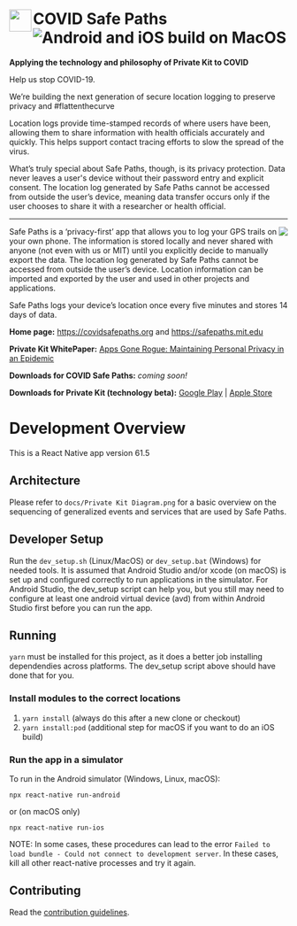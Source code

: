 # COVID Safe Paths <img align="left" src="./assets/ShieldKeyHold512x512.png" data-canonical-src="./assets/ShieldKeyHold512x512.png" width="40" height="40"/> ![Android and iOS build on MacOS](https://github.com/tripleblindmarket/covid-safe-paths/workflows/Android%20and%20iOS%20build%20on%20MacOS/badge.svg)

**Applying the technology and philosophy of Private Kit to COVID**

Help us stop COVID-19.

We’re building the next generation of secure location logging to preserve privacy and #flattenthecurve

Location logs provide time-stamped records of where users have been, allowing them to share information with health officials accurately and quickly. This helps support contact tracing efforts to slow the spread of the virus.

What’s truly special about Safe Paths, though, is its privacy protection. Data never leaves a user's device without their password entry and explicit consent. The location log generated by Safe Paths cannot be accessed from outside the user’s device, meaning data transfer occurs only if the user chooses to share it with a researcher or health official.

---

<img align="right" src="./assets/PreviewUI.png" data-canonical-src="./assets/PreviewUI.png"/>

Safe Paths is a ‘privacy-first’ app that allows you to log your GPS trails on your own phone. The information is stored locally and never shared with anyone (not even with us or MIT) until you explicitly decide to manually export the data. The location log generated by Safe Paths cannot be accessed from outside the user’s device. Location information can be imported and exported by the user and used in other projects and applications.

Safe Paths logs your device’s location once every five minutes and stores 14 days of data.

**Home page:** https://covidsafepaths.org and https://safepaths.mit.edu

**Private Kit WhitePaper:** [Apps Gone Rogue: Maintaining Personal Privacy in an Epidemic](https://drive.google.com/file/d/1nwOR4drE3YdkCkyy_HBd6giQPPhLEkRc/view?usp=sharing)

**Downloads for COVID Safe Paths:** _coming soon!_

**Downloads for Private Kit (technology beta):** [Google Play](https://play.google.com/store/apps/details?id=edu.mit.privatekit) | [Apple Store](https://apps.apple.com/us/app/private-kit-prototype/id1501903733)

# Development Overview

This is a React Native app version 61.5

## Architecture

Please refer to `docs/Private Kit Diagram.png` for a basic overview on the sequencing of generalized events and services that are used by Safe Paths.

## Developer Setup

Run the `dev_setup.sh` (Linux/MacOS) or `dev_setup.bat` (Windows) for needed tools. It is assumed that Android Studio and/or xcode (on macOS) is set up and configured correctly to run applications in the simulator. For Android Studio, the dev_setup script can help you, but you still may need to configure at least one android virtual device (avd) from within Android Studio first before you can run the app.

## Running

`yarn` must be installed for this project, as it does a better job installing dependendies across platforms. The dev_setup script above should have done that for you.

### Install modules to the correct locations

1. `yarn install` (always do this after a new clone or checkout)
2. `yarn install:pod` (additional step for macOS if you want to do an iOS build)

### Run the app in a simulator

To run in the Android simulator (Windows, Linux, macOS):

```
npx react-native run-android
```

or (on macOS only)

```
npx react-native run-ios
```

NOTE: In some cases, these procedures can lead to the error `Failed to load bundle - Could not connect to development server`. In these cases, kill all other react-native processes and try it again.

## Contributing

Read the [contribution guidelines](CONTRIBUTING.md).
